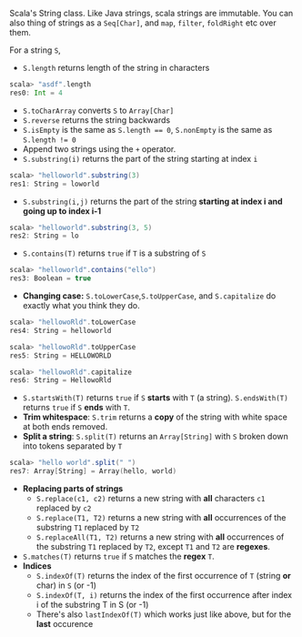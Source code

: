 Scala's String class. Like Java strings, scala strings are immutable. You can also thing of strings as a `Seq[Char]`, and `map`, `filter`, `foldRight` etc over them.

For a string `S`,
* `S.length` returns length of the string in characters
```scala
scala> "asdf".length
res0: Int = 4
```
* `S.toCharArray` converts `S` to `Array[Char]`
* `S.reverse` returns the string backwards
* `S.isEmpty` is the same as `S.length == 0`, `S.nonEmpty` is the same as `S.length != 0`
* Append two strings using the `+` operator.
* `S.substring(i)` returns the part of the string starting at index `i`
```scala
scala> "helloworld".substring(3)
res1: String = loworld
```
* `S.substring(i,j)` returns the part of the string **starting at index i and going up to index i-1**
```scala
scala> "helloworld".substring(3, 5)
res2: String = lo
```
* `S.contains(T)` returns `true` if `T` is a substring of `S`
```scala
scala> "helloworld".contains("ello")
res3: Boolean = true
```
* **Changing case:** `S.toLowerCase`,`S.toUpperCase`, and `S.capitalize` do exactly what you think they do.
```scala
scala> "hellowoRld".toLowerCase
res4: String = helloworld

scala> "hellowoRld".toUpperCase
res5: String = HELLOWORLD

scala> "hellowoRld".capitalize
res6: String = HellowoRld
```
* `S.startsWith(T)` returns `true` if `S` **starts** with `T` (a string). `S.endsWith(T)` returns `true` if `S` **ends** with `T`.
* **Trim whitespace**: `S.trim` returns a **copy** of the string with white space at both ends removed.
* **Split a string**: `S.split(T)` returns an `Array[String]` with `S` broken down into tokens separated by `T`
```scala
scala> "hello world".split(" ")
res7: Array[String] = Array(hello, world)
```
* **Replacing parts of strings**
  * `S.replace(c1, c2)` returns a new string with **all** characters `c1` replaced by `c2`
  * `S.replace(T1, T2)` returns a new string with **all** occurrences of the substring `T1` replaced by `T2`
  * `S.replaceAll(T1, T2)` returns a new string with **all** occurrences of the substring `T1` replaced by `T2`, except `T1` and `T2` are **regexes**.
* `S.matches(T)` returns `true` if `S` matches the **regex** `T`.
* **Indices**
  * `S.indexOf(T)` returns the index of the first occurrence of `T` (string **or** char) in `S` (or -1)
  * `S.indexOf(T, i)` returns the index of the first occurrence after index i of the substring T in S (or -1)
  * There's also `lastIndexOf(T)` which works just like above, but for the **last** occurence

